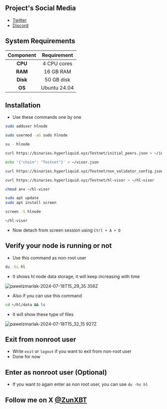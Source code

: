 ## Project's Social Media

- [Twitter](https://x.com/HyperliquidX)
- [Discord](https://discord.gg/hyperliquid)

## System Requirements

| Component         | Requirement                       |
|:-----------------:|:---------------------------------:|
| **CPU**           | 4 CPU cores                       |
| **RAM**           | 16 GB RAM                         |
| **Disk**          | 50 GB disk                        |
| **OS** | Ubuntu 24.04  |


## Installation

- Use these commands one by one
```bash
sudo adduser hlnode
```
```bash
sudo usermod -aG sudo hlnode
```
```bash
su - hlnode
```
```bash
curl https://binaries.hyperliquid.xyz/Testnet/initial_peers.json > ~/initial_peers.json
```
```bash
echo '{"chain": "Testnet"}' > ~/visor.json
```
```bash
curl https://binaries.hyperliquid.xyz/Testnet/non_validator_config.json > ~/non_validator_config.json
```
```bash
curl https://binaries.hyperliquid.xyz/Testnet/hl-visor > ~/hl-visor
```
```bash
chmod a+x ~/hl-visor
```
```bash
sudo apt update
sudo apt install screen
```
```bash
screen -S hlnode
```
```bash
~/hl-visor
```
- Now detach from screen session using `Ctrl + A + D`

## Verify your node is running or not

- Use this command as non-root user
```bash
du -hs hl
```
- It shows hl node data storage, it will keep increasing with time

![pawelzmarlak-2024-07-18T15_29_35 358Z](https://github.com/user-attachments/assets/21348888-a2f9-45f4-9976-b7d5ecdfec4d)

- Also if you can use this command
```bash
cd ~/hl/data && ls
```
- It will show these type of files

![pawelzmarlak-2024-07-18T15_32_15 927Z](https://github.com/user-attachments/assets/e649f996-6b32-49ac-b603-00fe4edaabd3)

## Exit from nonroot user

- Write `exit` or `logout` if you want to exit from non-root user
- Done for now
## Enter as nonroot user (Optional)

- If you want to again enter as non root user, you can use `du -hs hl`

## Follow me on X [@ZunXBT](https://x.com/ZunXBT)

